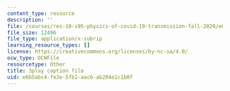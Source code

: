 ```yaml
---
content_type: resource
description: ''
file: /courses/res-10-s95-physics-of-covid-19-transmission-fall-2020/e6b5abc4fe3e5fb1aac6ab204e1c1b0f_eAHDiT40fkU.vtt
file_size: 12496
file_type: application/x-subrip
learning_resource_types: []
license: https://creativecommons.org/licenses/by-nc-sa/4.0/
ocw_type: OCWFile
resourcetype: Other
title: 3play caption file
uid: e6b5abc4-fe3e-5fb1-aac6-ab204e1c1b0f
---
```

